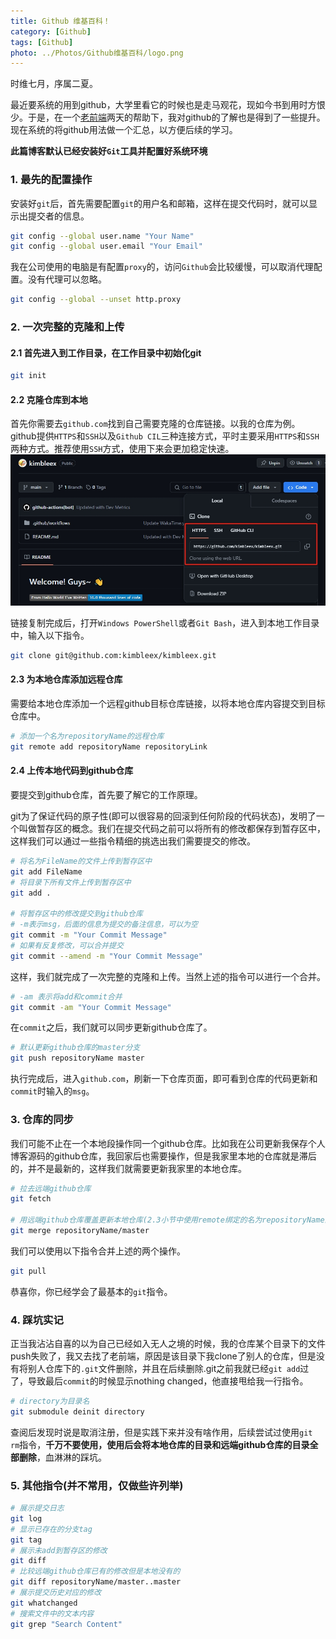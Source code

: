 ```yaml
---
title: Github 维基百科！
category: [Github]
tags: [Github]
photo: ../Photos/Github维基百科/logo.png
---
```


时维七月，序属二夏。

最近要系统的用到github，大学里看它的时候也是走马观花，现如今书到用时方恨少。于是，在一个[老前端](https://github.com/miaobuao)两天的帮助下，我对github的了解也是得到了一些提升。现在系统的将github用法做一个汇总，以方便后续的学习。

**此篇博客默认已经安装好`Git`工具并配置好系统环境**

### 1. 最先的配置操作

安装好`git`后，首先需要配置`git`的用户名和邮箱，这样在提交代码时，就可以显示出提交者的信息。

```Bash
git config --global user.name "Your Name"
git config --global user.email "Your Email"
```

我在公司使用的电脑是有配置`proxy`的，访问`Github`会比较缓慢，可以取消代理配置。没有代理可以忽略。

```Bash
git config --global --unset http.proxy
```

### 2. 一次完整的克隆和上传

#### 2.1 首先进入到工作目录，在工作目录中初始化git

```Bash
git init
```

#### 2.2 克隆仓库到本地

首先你需要去`github.com`找到自己需要克隆的仓库链接。以我的仓库为例。github提供`HTTPS`和`SSH`以及`Github CIL`三种连接方式，平时主要采用`HTTPS`和`SSH`两种方式。推荐使用`SSH`方式，使用下来会更加稳定快速。
![获取github仓库链接](../Photos/Github维基百科/获取github链接.jpg)

链接复制完成后，打开`Windows PowerShell`或者`Git Bash`，进入到本地工作目录中，输入以下指令。

```Bash
git clone git@github.com:kimbleex/kimbleex.git
```

#### 2.3 为本地仓库添加远程仓库

需要给本地仓库添加一个远程github目标仓库链接，以将本地仓库内容提交到目标仓库中。

```Bash
# 添加一个名为repositoryName的远程仓库
git remote add repositoryName repositoryLink
```

#### 2.4 上传本地代码到github仓库

要提交到github仓库，首先要了解它的工作原理。

git为了保证代码的原子性(即可以很容易的回滚到任何阶段的代码状态)，发明了一个叫做暂存区的概念。我们在提交代码之前可以将所有的修改都保存到暂存区中，这样我们可以通过一些指令精细的挑选出我们需要提交的修改。

```Bash
# 将名为FileName的文件上传到暂存区中
git add FileName 
# 将目录下所有文件上传到暂存区中
git add .

# 将暂存区中的修改提交到github仓库
# -m表示msg，后面的信息为提交的备注信息，可以为空
git commit -m "Your Commit Message"
# 如果有反复修改，可以合并提交
git commit --amend -m "Your Commit Message"
```

这样，我们就完成了一次完整的克隆和上传。当然上述的指令可以进行一个合并。

```Bash
# -am 表示将add和commit合并
git commit -am "Your Commit Message"
```

在`commit`之后，我们就可以同步更新github仓库了。

```bash
# 默认更新github仓库的master分支
git push repositoryName master
```

执行完成后，进入`github.com`，刷新一下仓库页面，即可看到仓库的代码更新和`commit`时输入的`msg`。

### 3. 仓库的同步

我们可能不止在一个本地段操作同一个github仓库。比如我在公司更新我保存个人博客源码的github仓库，我回家后也需要操作，但是我家里本地的仓库就是滞后的，并不是最新的，这样我们就需要更新我家里的本地仓库。

```Bash
# 拉去远端github仓库
git fetch 

# 用远端github仓库覆盖更新本地仓库(2.3小节中使用remote绑定的名为repositoryName的远程仓库)
git merge repositoryName/master 
```

我们可以使用以下指令合并上述的两个操作。

```Bash
git pull
```

恭喜你，你已经学会了最基本的`git`指令。

### 4. 踩坑实记

正当我沾沾自喜的以为自己已经如入无人之境的时候，我的仓库某个目录下的文件push失败了，我又去找了老前端，原因是该目录下我clone了别人的仓库，但是没有将别人仓库下的`.git`文件删除，并且在后续删除.git之前我就已经`git add`过了，导致最后`commit`的时候显示nothing changed，他直接甩给我一行指令。

```Bash
# directory为目录名
git submodule deinit directory
```

查阅后发现时说是取消注册，但是实践下来并没有啥作用，后续尝试过使用`git rm`指令，**千万不要使用，使用后会将本地仓库的目录和远端github仓库的目录全部删除**，血淋淋的踩坑。

### 5. 其他指令(并不常用，仅做些许列举)

```Bash
# 展示提交日志
git log
# 显示已存在的分支tag
git tag
# 展示未add到暂存区的修改
git diff
# 比较远端github仓库已有的修改但是本地没有的
git diff repositoryName/master..master
# 展示提交历史对应的修改
git whatchanged
# 搜索文件中的文本内容
git grep "Search Content"
```




